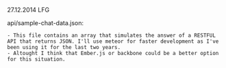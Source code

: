 27.12.2014 LFG

  api/sample-chat-data.json:

    - This file contains an array that simulates the answer of a RESTFUL API that returns JSON. I'll use meteor for faster development as I've been using it for the last two years.
    - Altought I think that Ember.js or backbone could be a better option for this situation. 